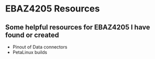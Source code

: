 # EBAZ4205 Resources

## Some helpful resources for EBAZ4205 I have found or created
- Pinout of Data connectors
- PetaLinux builds
